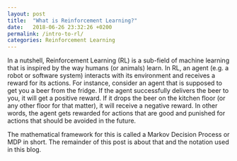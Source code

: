 ```yaml
---
layout: post
title:  "What is Reinforcement Learning?"
date:   2018-06-26 23:32:26 +0200
permalink: /intro-to-rl/
categories: Reinforcement Learning
---
```


In a nutshell, Reinforcement Learning (RL) is a sub-field of machine learning that is inspired by the way humans (or animals) learn.
In RL, an agent (e.g. a robot or software system) interacts with its environment and receives a reward for its actions. 
For instance, consider an agent that is supposed to get you a beer from the fridge. 
If the agent successfully delivers the beer to you, it will get a positive reward. 
If it drops the beer on the kitchen floor (or any other floor for that matter), it will receive a negative reward. 
In other words, the agent gets rewarded for actions that are good and punished for actions that should be avoided in the future. 

The mathematical framework for this is called a Markov Decision Process or MDP in short. 
The remainder of this post is about that and the notation used in this blog. 